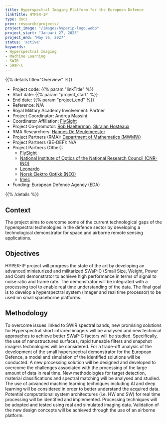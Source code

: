 ```yaml
---
title: Hyperspectral Imaging Platform for the European Defence
linkTitle: HYPER-IP
type: docs
prev: research/projects/
project_image: "/images/hyperip-logo.webp"
project_start: "Januari 27, 2025"
project_end: "May 26, 2027"
status: 'active'
keywords:
- Hyperspectral Imaging
- Machine Learning
- SWIR
- SWaP-C
---
```


{{% details title="Overview" %}}

- Project code: {{% param "linkTitle" %}}
- Start date: {{% param "project_start" %}}
- End date: {{% param "project_end" %}}
- Reference: N/A
- Royal Military Academy Involvement: Partner
- Project Coordinator: Andrea Massini
- Coordinator Affiliation: [FlySight](https://www.flysight.it/)
- Project Co-promotor: [Rob Haelterman](https://researchportal.rma.ac.be/en/persons/robby-haelterman), [Skralan Hosteaux](https://researchportal.rma.ac.be/en/persons/skralan-hosteaux)
- RMA Researchers: [Hannes De Meulemeester](https://researchportal.rma.ac.be/en/persons/hannes-de-meulemeester)
- Project Partners (RMA): [Department of Mathematics (MWMW)](https://researchportal.rma.ac.be/en/organisations/mathematics)
- Project Partners (BE-DEF): N/A 
- Project Partners (Other): 
    - [FlySight](https://www.flysight.it/)
    - [National Institute of Optics of the National Research Council (CNR-INO)](https://www.ino.cnr.it/)
    - [Leonardo](https://www.leonardo.com/)
    - [Norsk Elektro Optikk (NEO)](https://www.neo.no/)
    - [Imec](https://www.imec.be/)
- Funding: European Defence Agency (EDA)

{{% /details %}}

## Context
The project aims to overcome some of the current technological gaps of the hyperspectral technologies in
the defence sector by developing a technological demonstrator for space and airborne remote sensing
applications.

## Objectives
HYPER-IP project will progress the state of the art by developing an advanced miniaturized and militarized SWaP-C (Small Size, Weight, Power and Cost) demonstrator to achieve high performance in terms of signal to noise ratio and frame rate. The demonstrator will be integrated with a processing tool to enable real time understanding of the data. The final goal is to develop a hyperspectral system (imager and real time processor) to be used on small spaceborne platforms.

## Methodology
To overcome issues linked to SWIR spectral bands, new promising solutions for Hyperspectral short infrared imagers will be analysed and new technical approaches to achieve better SWaP-C factors will be studied. Specifically, the use of nanostructured surfaces, rapid tuneable filters and
snapshot imagers technologies will be considered. For a trade-off analysis of the development of the small hyperspectral demonstrator for the European Defence, a model and simulation of the identified solutions
will be conducted. A new processing solution will be designed and developed to overcome the challenges associated with the processing of the large amount of data in real time. New methodologies for target
detection, material classifications and spectral matching will be analysed and studied. The use of advanced machine learning techniques including AI and deep learning will be considered in order to better understand the acquired data. Potential computational system architectures (i.e. HW and SW) for real time processing will be identified and implemented. Processing techniques will be adopted and tested using real
and simulated imaging data. Validation of the new design concepts will be achieved through the use of an airborne platform.